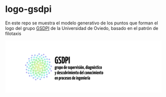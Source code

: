 # logo-gsdpi
En este repo se muestra el modelo generativo de los puntos que forman el logo del grupo [GSDPI](https://gsdpi.grupos.uniovi.es) de la Universidad de Oviedo, basado en el patrón de filotaxis

![Texto alternativo](logo_para_fondo_blanco.png)
